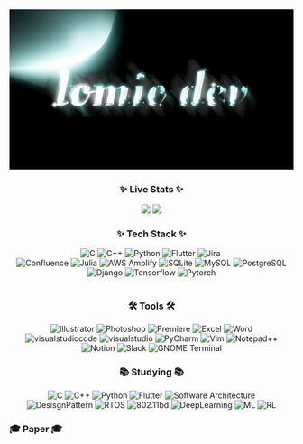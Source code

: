 <div align="center">
  <img src="https://github.com/Lomio184/Lomio184/blob/main/lomio_logo.gif"/>
</div>
<h3 align="center">✨ Live Stats ✨</h3>

<p align="center">
  <img height="180em" src="https://github-readme-stats.vercel.app/api?username=lomio184&show_icons=true&include_all_commits=true&bg_color=30,e96443,904e95&title_color=fff&text_color=fff">
  <img height="180em" src="https://github-readme-stats.vercel.app/api/top-langs/?username=lomio184&layout=compact&bg_color=30,e96443,904e95&title_color=fff&text_color=fff">
</p>

<!--내용 부분-->
<h3 align="center">✨ Tech Stack ✨</h3>
<div align="center">
  <img src="https://img.shields.io/badge/C-A8B9CC.svg?style=for-the-badge&logo=c&logoColor=white" alt="C" />
  <img src="https://img.shields.io/badge/C++-00599C.svg?style=for-the-badge&logo=c%2B%2B&logoColor=white" alt="C++" />
  <img src="https://img.shields.io/badge/Python-3776AB.svg?style=for-the-badge&logo=python&logoColor=white" alt="Python" />
  <img src="https://img.shields.io/badge/Flutter-02569B.svg?style=for-the-badge&logo=flutter&logoColor=white" alt="Flutter" />
  <img src="https://img.shields.io/badge/Jira-0052CC.svg?style=for-the-badge&logo=jira&logoColor=white" alt="Jira" />&nbsp;
</div>
<div align="center">
  <img src="https://img.shields.io/badge/Confluence-172B4D.svg?style=for-the-badge&logo=confluence&logoColor=white" alt="Confluence" />
  <img src="https://img.shields.io/badge/Julia-9558B2.svg?style=for-the-badge&logo=Julia&logoColor=yellow" alt="Julia" />
  <img src="https://img.shields.io/badge/AWS Amplify-FF9900.svg?style=for-the-badge&logo=AWS Amplify&logoColor=white" alt="AWS Amplify" />
  <img src="https://img.shields.io/badge/SQLite-003B57.svg?style=for-the-badge&logo=SQLite&logoColor=white" alt="SQLite" />
  <img src="https://img.shields.io/badge/MySQL-4479A1.svg?style=for-the-badge&logo=MySQL&logoColor=white" alt="MySQL" />
  <img src="https://img.shields.io/badge/PostgreSQL-4169E1.svg?style=for-the-badge&logo=PostgreSQL&logoColor=white" alt="PostgreSQL" />
</div>
<div align="center">
  <img src="https://img.shields.io/badge/Django-092E20.svg?style=for-the-badge&logo=Django&logoColor=white" alt="Django" />
  <img src="https://img.shields.io/badge/Tensorflow-FF6F00.svg?style=for-the-badge&logo=Tensorflow&logoColor=white" alt="Tensorflow" />
  <img src="https://img.shields.io/badge/Pytorch-EE4C2C.svg?style=for-the-badge&logo=Pytorch&logoColor=white" alt="Pytorch" />
</div>
<br>

<h3 align="center">🛠 Tools 🛠</h3>
<div align="center">
  <img src="https://img.shields.io/badge/Illustrator-FF9A00.svg?style=for-the-badge&logo=Illustrator&logoColor=white" alt="Illustrator" />
  <img src="https://img.shields.io/badge/Photoshop-31A8FF.svg?style=for-the-badge&logo=Photoshop&logoColor=white" alt="Photoshop" />
  <img src="https://img.shields.io/badge/Premiere-9999FF.svg?style=for-the-badge&logo=Premiere&logoColor=white" alt="Premiere" />
  <img src="https://img.shields.io/badge/Excel-217346.svg?style=for-the-badge&logo=Excel&logoColor=white" alt="Excel" />
  <img src="https://img.shields.io/badge/Word-2B579A.svg?style=for-the-badge&logo=Word&logoColor=white" alt="Word" />
</div>
<div align="center">
  <img src="https://img.shields.io/badge/visualstudiocode-007ACC.svg?style=for-the-badge&logo=visualstudiocode&logoColor=white" alt="visualstudiocode" />
  <img src="https://img.shields.io/badge/visualstudio-5C2D91.svg?style=for-the-badge&logo=visualstudio&logoColor=white" alt="visualstudio" />
  <img src="https://img.shields.io/badge/PyCharm-000000.svg?style=for-the-badge&logo=PyCharm&logoColor=white" alt="PyCharm" />
  <img src="https://img.shields.io/badge/Vim-019733.svg?style=for-the-badge&logo=Vim&logoColor=white" alt="Vim" />
  <img src="https://img.shields.io/badge/Notepad++-90E59A.svg?style=for-the-badge&logo=Notepad++&logoColor=white" alt="Notepad++" />
</div>
<div align="center">
  <img src="https://img.shields.io/badge/Notion-000000.svg?style=for-the-badge&logo=Notion&logoColor=white" alt="Notion" />
  <img src="https://img.shields.io/badge/Slack-4A154B.svg?style=for-the-badge&logo=Slack&logoColor=white" alt="Slack" />
  <img src="https://img.shields.io/badge/GNOME Terminal-241F31.svg?style=for-the-badge&logo=GNOME Terminal&logoColor=white" alt="GNOME Terminal" />
</div>

<h3 align="center">📚 Studying 📚</h3>
<div align="center">
  <img src="https://img.shields.io/badge/C-A8B9CC.svg?style=for-the-badge&logo=c&logoColor=white" alt="C" />
  <img src="https://img.shields.io/badge/C++-00599C.svg?style=for-the-badge&logo=c%2B%2B&logoColor=white" alt="C++" />
  <img src="https://img.shields.io/badge/Python-3776AB.svg?style=for-the-badge&logo=python&logoColor=white" alt="Python" />
  <img src="https://img.shields.io/badge/Flutter-02569B.svg?style=for-the-badge&logo=flutter&logoColor=white" alt="Flutter" />
  <img src="https://img.shields.io/badge/Software%20Architecture-02569B.svg?style=for-the-badge&color=02569B" alt="Software Architecture" />
</div>

<div align="center">
  <img src="https://img.shields.io/badge/DesisgnPattern-63FEE1.svg?style=for-the-badge&color=63FEE1" alt="DesisgnPattern" />
  <img src="https://img.shields.io/badge/RTOS-B1FE63.svg?style=for-the-badge&color=B1FE63" alt="RTOS" />
  <img src="https://img.shields.io/badge/802.11bd-A863FE.svg?style=for-the-badge&color=A863FE" alt="802.11bd" />
  <img src="https://img.shields.io/badge/DeepLearning-63FEE1.svg?style=for-the-badge&color=6375FE" alt="DeepLearning" />
  <img src="https://img.shields.io/badge/ML-FE63D5.svg?style=for-the-badge&color=FE63D5" alt="ML" />
  <img src="https://img.shields.io/badge/RL-5F0015.svg?style=for-the-badge&color=5F0015" alt="RL" />
</div>

<h3 align="left">🎓 Paper 🎓</h3>
<!---
Lomio184/Lomio184 is a ✨ special ✨ repository because its `README.md` (this file) appears on your GitHub profile.
You can click the Preview link to take a look at your changes.
--->
